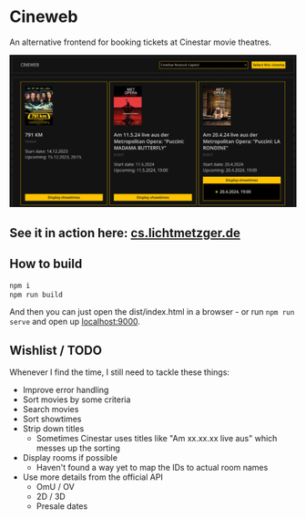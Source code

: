 # Cineweb

An alternative frontend for booking tickets at Cinestar movie theatres.

<img src="./_doc/Screenshot_20231215_194623.png" />

## See it in action here: <a href="https://cs.lichtmetzger.de">cs.lichtmetzger.de</a>

## How to build
```
npm i
npm run build
```

And then you can just open the dist/index.html in a browser - or run `npm run serve` and open up <a href="http://localhost:9000">localhost:9000</a>.

## Wishlist / TODO

Whenever I find the time, I still need to tackle these things:

- Improve error handling
- Sort movies by some criteria
- Search movies
- Sort showtimes
- Strip down titles
  - Sometimes Cinestar uses titles like "Am xx.xx.xx live aus" which messes up the sorting
- Display rooms if possible
  - Haven't found a way yet to map the IDs to actual room names
- Use more details from the official API
  - OmU / OV
  - 2D / 3D
  - Presale dates
